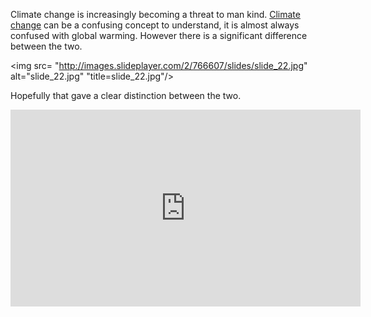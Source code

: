 
 Climate change is increasingly becoming a threat to man kind. 
  <a href= "http://www.nasa.gov/audience/forstudents/5-8/features/nasa-knows/what-is-climate-change-58.html"> Climate change</a> can be a confusing concept to understand, it is almost always confused with global warming. However there is a significant difference between the two.
  
  
  
 <img src= "http://images.slideplayer.com/2/766607/slides/slide_22.jpg" alt="slide_22.jpg" "title=slide_22.jpg"/>
 
 
 
 
 
 

  Hopefully that gave a clear distinction between the two. 
 

















<iframe width="560" height="315" src="https://www.youtube.com/embed/9GjrS8QbHmY" frameborder="0" allowfullscreen></iframe>







  
  
 


